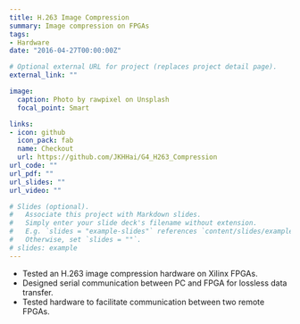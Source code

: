 ```yaml
---
title: H.263 Image Compression
summary: Image compression on FPGAs
tags:
- Hardware
date: "2016-04-27T00:00:00Z"

# Optional external URL for project (replaces project detail page).
external_link: ""

image:
  caption: Photo by rawpixel on Unsplash
  focal_point: Smart

links:
- icon: github
  icon_pack: fab
  name: Checkout
  url: https://github.com/JKHHai/G4_H263_Compression
url_code: ""
url_pdf: ""
url_slides: ""
url_video: ""

# Slides (optional).
#   Associate this project with Markdown slides.
#   Simply enter your slide deck's filename without extension.
#   E.g. `slides = "example-slides"` references `content/slides/example-slides.md`.
#   Otherwise, set `slides = ""`.
# slides: example
---
```


* Tested an H.263 image compression hardware on Xilinx FPGAs.
* Designed serial communication between PC and FPGA for lossless data transfer.
* Tested hardware to facilitate communication between two remote FPGAs.